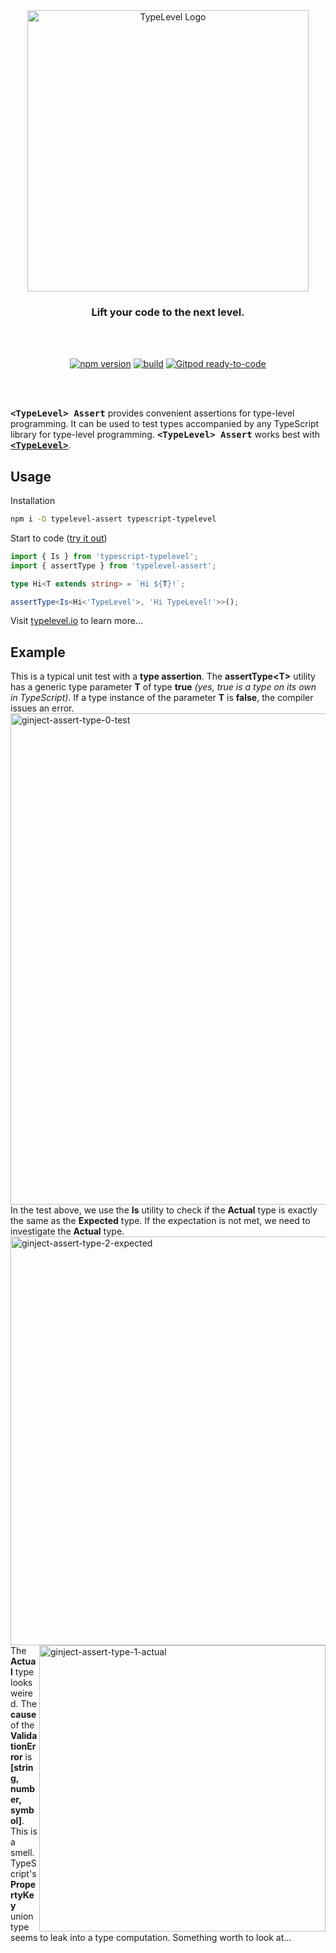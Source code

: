 <div id="typelevel-logo" align="center">
  <a href="https://github.com/danieldietrich/typelevel">
    <img alt="TypeLevel Logo" width="450" src="https://user-images.githubusercontent.com/743833/196072540-36ba3965-2c6f-4746-967e-59598b2acdc8.png">
  </a>
  <h3>
    Lift your code to the next level.
  </h3>
</div>

<br/>
<br/>

<div id="badges" align="center">

[![npm version](https://img.shields.io/npm/v/typelevel-assert?logo=npm&style=flat-square)](https://www.npmjs.com/package/typelevel-assert/)
[![build](https://img.shields.io/github/workflow/status/danieldietrich/typelevel-assert/Test/main?logo=github&style=flat-square)](https://github.com/danieldietrich/typelevel-assert/actions/workflows/test.yml)
[![Gitpod ready-to-code](https://img.shields.io/badge/Gitpod-ready--to--code-blue?logo=gitpod&style=flat-square)](https://gitpod.io/#https://github.com/danieldietrich/typelevel-assert)

</div>

<br/>
<br/>


<tt>**&lt;TypeLevel&gt; Assert**</tt> provides convenient assertions for type-level programming. It can be used to test types accompanied by any TypeScript library for type-level programming. <tt>**&lt;TypeLevel&gt; Assert**</tt> works best with **[<tt>**&lt;TypeLevel&gt;**</tt>](https://github.com/danieldietrich/typelevel)**.

## Usage

Installation

```sh
npm i -D typelevel-assert typescript-typelevel
```

Start to code ([try it out](https://www.typescriptlang.org/play?#code/JYWwDg9gTgLgBAbzgSQM5wL5wGZQiOAchgE8wBTVAYymDBgFpSKAbcgN3JcIG4AoUJFiI4AQ1SpysACplymHHgLE5bTiwbjJsXnz7N5ACWAAeaXHIAPGOQB2AE3SoYtWwHMAfHAC8cAAbGcAAkCNIYAIR+-HxaUjCyFCZoJsYmhAnkADIcXIQeADREgRnZ6uF5HgAUAJT8QA))

```ts
import { Is } from 'typescript-typelevel';
import { assertType } from 'typelevel-assert';

type Hi<T extends string> = `Hi ${T}!`;

assertType<Is<Hi<'TypeLevel'>, 'Hi TypeLevel!'>>();
```

Visit [typelevel.io](https://typelevel.io) to learn more...

## Example

<div>
  This is a typical unit test with a <strong>type assertion</strong>. The <strong>assertType&lt;T></strong> utility has a generic type parameter <strong>T</strong> of type <strong>true</strong> <em>(yes, true is a type on its own in TypeScript)</em>. If a type instance of the parameter <strong>T</strong> is <strong>false</strong>, the compiler issues an error.
  <img width="786" alt="ginject-assert-type-0-test" src="https://user-images.githubusercontent.com/743833/196083451-de0c3220-10a7-4ee1-95d8-77ea7bc38833.png">
</div>

<div>
  In the test above, we use the <strong>Is</strong> utility to check if the <strong>Actual</strong> type is exactly the same as the <strong>Expected</strong> type. If the expectation is not met, we need to investigate the <strong>Actual</strong> type.
  <img width="654" alt="ginject-assert-type-2-expected" src="https://user-images.githubusercontent.com/743833/196084831-e3707df1-c8ad-42e2-8c27-93c482f362b3.png">
</div>

<div>
  <img align="right"width="458" alt="ginject-assert-type-1-actual" src="https://user-images.githubusercontent.com/743833/196082745-89c5bcc3-5862-457e-8930-7d419202237c.png">
  The <strong>Actual</strong> type looks weired. The <strong>cause</strong> of the <strong>ValidationError</strong> is <strong>[string, number, symbol]</strong>. This is a smell. TypeScript's <strong>PropertyKey</strong> union type seems to leak into a type computation. Something worth to look at...
</div>
